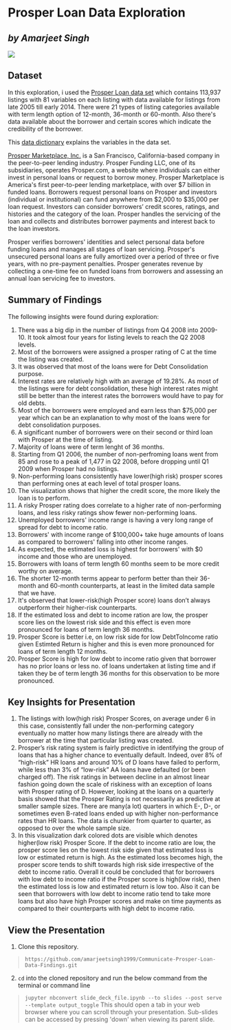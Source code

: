 # Prosper Loan Data Exploration
## <i>by Amarjeet Singh</i>

![](Slide_Preview.gif)

## Dataset

In this exploration, i used the [Prosper Loan data set](https://s3.amazonaws.com/udacity-hosted-downloads/ud651/prosperLoanData.csv) which contains 113,937 listings with 81 variables on each listing with data available for listings from late 2005 till early 2014. There were 21 types of listing categories available with term length option of 12-month, 36-month or 60-month. Also there's data available about the borrower and certain scores which indicate the credibility of the borrower.

This [data dictionary](https://docs.google.com/spreadsheets/d/1gDyi_L4UvIrLTEC6Wri5nbaMmkGmLQBk-Yx3z0XDEtI/edit#gid=0) explains the variables in the data set.

[Prosper Marketplace, Inc.](https://www.prosper.com/) is a San Francisco, California-based company in the peer-to-peer lending industry. Prosper Funding LLC, one of its subsidiaries, operates Prosper.com, a website where individuals can either invest in personal loans or request to borrow money. Prosper Marketplace is America's first peer-to-peer lending marketplace, with over $7 billion in funded loans. Borrowers request personal loans on Prosper and investors (individual or institutional) can fund anywhere from $2,000 to $35,000 per loan request. Investors can consider borrowers’ credit scores, ratings, and histories and the category of the loan. Prosper handles the servicing of the loan and collects and distributes borrower payments and interest back to the loan investors.

Prosper verifies borrowers' identities and select personal data before funding loans and manages all stages of loan servicing. Prosper's unsecured personal loans are fully amortized over a period of three or five years, with no pre-payment penalties. Prosper generates revenue by collecting a one-time fee on funded loans from borrowers and assessing an annual loan servicing fee to investors.


## Summary of Findings

The following insights were found during exploration:
1. There was a big dip in the number of listings from Q4 2008 into 2009-10. It took almost four years for listing levels to reach the Q2 2008 levels.
2. Most of the borrowers were assigned a prosper rating of C at the time the listing was created.
3. It was observed that most of the loans were for Debt Consolidation purpose.
4. Interest rates are relatively high with an average of 19.28%. As most of the listings were for debt consolidation, these high interest rates might still be better than the interest rates the borrowers would have to pay for old debts.
5. Most of the borrowers were employed and earn less than $75,000 per year which can be an explanation to why most of the loans were for debt consolidation purposes.
6. A significant number of borrowers were on their second or third loan with Prosper at the time of listing.
7. Majority of loans were of term lenght of 36 months.
8. Starting from Q1 2006, the number of non-perfroming loans went from 85 and rose to a peak of 1,477 in Q2 2008, before dropping until Q1 2009 when Prosper had no listings.
9. Non-performing loans consistently have lower(high risk) prosper scores than performing ones at each level of total prosper loans.
10. The visualization shows that higher the credit score, the more likely the loan is to perform.
11. A risky Prosper rating does correlate to a higher rate of non-performing loans, and less risky ratings show fewer non-performing loans.
12. Unemployed borrowers' income range is having a very long range of spread for debt to income ratio.
13. Borrowers' with income range of $100,000+ take huge amounts of loans as compared to borrowers' falling into other income ranges.
14. As expected, the estimated loss is highest for borrowers' with $0 income and those who are unemployed.
15. Borrowers with loans of term length 60 months seem to be more credit worthy on average.
16. The shorter 12-month terms appear to perform better than their 36-month and 60-month counterparts, at least in the limited data sample that we have.
17. It's observed that lower-risk(high Prosper score) loans don’t always outperform their higher-risk counterparts.
18. If the estimated loss and debt to income ration are low, the prosper score lies on the lowest risk side and this effect is even more pronounced for loans of term length 36 months.
19. Prosper Score is better i.e, on low risk side for low DebtToIncome ratio given Estimted Return is higher and this is even more pronounced for loans of term length 12 months.
20. Prosper Score is high for low debt to income ratio given that borrower has no prior loans or less no. of loans undertaken at listing time and if taken they be of term length 36 months for this observation to be more pronounced.


## Key Insights for Presentation

1. The listings with low(high risk) Prosper Scores, on average under 6 in this case, consistently fall under the non-performing category eventually no matter how many listings there are already with the borrower at the time that particular listing was created.
2. Prosper’s risk rating system is fairly predictive in identifying the group of loans that has a higher chance to eventually default. Indeed, over 8% of “high-risk” HR loans and around 10% of D loans have failed to perform, while less than 3% of “low-risk” AA loans have defaulted (or been charged off). The risk ratings in between decline in an almost linear fashion going down the scale of riskiness with an exception of loans with Prosper rating of D. However, looking at the loans on a quarterly basis showed that the Prosper Rating is not necessarily as predictive at smaller sample sizes. There are many(a lot) quarters in which E-, D-, or sometimes even B-rated loans ended up with higher non-performance rates than HR loans. The data is chunkier from quarter to quarter, as opposed to over the whole sample size.
3. In this visualization dark colored dots are visible which denotes higher(low risk) Prosper Score.
If the debt to income ratio are low, the prosper score lies on the lowest risk side given that estimated loss is low or estimated return is high. As the estimated loss becomes high, the prosper score tends to shift towards high risk side irrespective of the debt to income ratio.
Overall it could be concluded that for borrowers with low debt to income ratio if the Prosper score is high(low risk), then the estimated loss is low and estimated return is low too. Also it can be seen that borrowers with low debt to income ratio tend to take more loans but also have high Prosper scores and make on time payments as compared to their counterparts with high debt to income ratio.

## View the Presentation

1. Clone this repository.
> `https://github.com/amarjeetsingh1999/Communicate-Prosper-Loan-Data-Findings.git`
2. `cd` into the cloned repository and run the below command from the terminal or command line
> `jupyter nbconvert slide_deck_file.ipynb --to slides --post serve --template output_toggle`
This should open a tab in your web browser where you can scroll through your
presentation. Sub-slides can be accessed by pressing 'down' when viewing its parent
slide.
